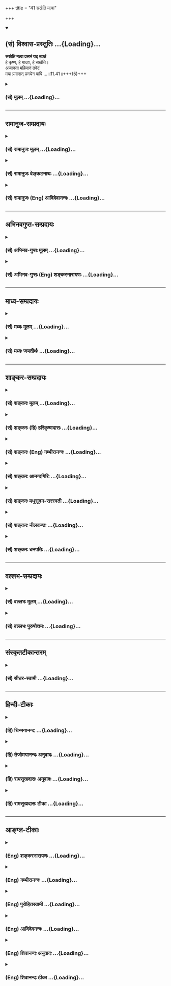 +++
title = "41 सखेति मत्वा"

+++
<div class="js_include" newlevelforh1="2" title="(सं) विश्वास-प्रस्तुतिः" unfilled url="/mahAbhAratam/vyAsaH/shlokashaH/06-bhIShma-parva/03-bhagavad-gItA-parva/saMskRtam/vishvAsa-prastutiH/11_vishva-rUpa-darshana/41_sakheti_matvA.md">
<details open><summary><h2>(सं) विश्वास-प्रस्तुतिः ...{Loading}...</h2></summary>

**सखेति मत्वा प्रसभं यद् उक्तं**  
हे कृष्ण, हे यादव, हे सखेति।  
अजानता महिमानं तवेदं  
मया प्रमादात् प्रणयेन वापि …॥11.41॥+++(5)+++
</details>
</div>
<div class="js_include collapsed" newlevelforh1="3" title="(सं) मूलम्" unfilled url="/mahAbhAratam/vyAsaH/shlokashaH/06-bhIShma-parva/03-bhagavad-gItA-parva/saMskRtam/mUlam/11_vishva-rUpa-darshana/41_sakheti_matvA.md">
<details><summary><h3>(सं) मूलम् ...{Loading}...</h3></summary>

सखेति मत्वा प्रसभं यदुक्तं  
हे कृष्ण हे यादव हे सखेति।  
अजानता महिमानं तवेदं  
मया प्रमादात्प्रणयेन वापि।।11.41।।
</details>
</div>


_________________
## रामानुज-सम्प्रदायः
<div class="js_include collapsed" newlevelforh1="3" title="(सं) रामानुजः मूलम्" unfilled url="/mahAbhAratam/vyAsaH/shlokashaH/06-bhIShma-parva/03-bhagavad-gItA-parva/saMskRtam/rAmAnujaH/mUlam/11_vishva-rUpa-darshana/41_sakheti_matvA.md">
<details><summary><h3>(सं) रामानुजः मूलम् ...{Loading}...</h3></summary>

।।11.41।। **तव**
अनन्तवीर्यत्वामितविक्रमत्वसर्वान्तरात्मत्वस्रष्टृत्वादिको यो महिमा तम्
इमम् **अजानतया मया प्रमादात्** मोहात् **प्रणयेन** चिरपरिचयेन **वा सखा**
इतिमम वयस्यः इति **मत्वा हे कृष्ण हे यादव हे सखे इति** त्वयि **प्रसभं**
विनयापेतं **यद् उक्तं यत् च** परि**हासार्थं** सर्वदा एव सत्कारार्हः
त्वम् **असत्कृतः असि; विहारशय्यासनभोजनेषु** च सहकृतेषु एकान्ते वा
**समक्षं** वा यद् असत्कृतः असि; **तत्** सर्वं **त्वाम् अप्रमेयम् अहं
क्षामये।**

</details>
</div>
<div class="js_include collapsed" newlevelforh1="3" title="(सं) रामानुजः वेङ्कटनाथः" unfilled url="/mahAbhAratam/vyAsaH/shlokashaH/06-bhIShma-parva/03-bhagavad-gItA-parva/saMskRtam/rAmAnujaH/venkaTanAthaH/11_vishva-rUpa-darshana/41_sakheti_matvA.md">
<details><summary><h3>(सं) रामानुजः वेङ्कटनाथः ...{Loading}...</h3></summary>

  
  
।।11.41।। इदंशब्दविशेषितमहिमशब्दः प्रकृतमहिमानुवादीत्यभिप्रयन्नाह --
अनन्तवीर्यत्वामितविक्रमत्वेत्यादि। प्रमादशब्दस्याज्ञानपरत्वेअजानता
इत्यनेन पौनरुक्त्यात्
सजातीयत्वभ्रमपरत्वमभिप्रेत्यप्रमादान्मोहादित्युक्तम्। सखेति
बुद्धिहेतुत्वस्वारस्यात्प्रीतिवाचिनापि प्रणयशब्देन तदौपयिकचिरपरिचयोपचारो
युक्त इत्याशयेनाहप्रणयेन चिरपरिचयेनेति सयुजा सखाया
\[ऋक्सं.2।3।17।5मुं.उ.3।1श्वे.उ.4।6\] इति
श्रुतिप्रतिपन्नसखित्वबुद्धेर्मोहादिजन्यत्वासम्भवेनसखेति मत्वा
इत्येतल्लौकिकवयस्यत्वबुद्धिपरमित्याशयेनाहमम वयस्य इति मत्वेति। हे कृष्ण
इत्यादिकं प्रसभोक्त्याकारसमर्पकमित्याशयेनान्वयं दर्शयन्
प्रकृतोचितविनयाभावपरत्वमाहहे कृष्णेत्यादि। यच्च इत्यत्र
चशब्दाभिप्रेतासत्कारबहुत्वसिद्ध्यर्थंयदसत्कृतोऽसि इत्यस्यावृत्त्या
वाक्यभेदमङ्गीकृत्य अर्थमाहयच्च परिहासार्थमित्यादिना। तत एवतत्सर्वम् इति
तस्य बहुत्वमुच्यते। परिहासार्थमप्यसत्कारो महद्विषयेऽपराध एवेत्यभिप्रायेण
मध्यमपुरुषाक्षिप्तार्थमाहसर्वदैव सत्कारार्हस्त्वमिति।
एकशब्दफलितोक्तिःएकान्त इति।

</details>
</div>
<div class="js_include collapsed" newlevelforh1="3" title="(सं) रामानुजः (Eng) आदिदेवानन्दः" unfilled url="/mahAbhAratam/vyAsaH/shlokashaH/06-bhIShma-parva/03-bhagavad-gItA-parva/saMskRtam/rAmAnujaH/english/AdidevAnandaH/11_vishva-rUpa-darshana/41_sakheti_matvA.md">
<details><summary><h3>(सं) रामानुजः (Eng) आदिदेवानन्दः ...{Loading}...</h3></summary>

11.41 - 11.42 Infinite power, boundless valour, being the Inner Self of everything, being the creator etc., these constitute Your majesty. Being ignorant of this, and considering You only as a friend, and out of conseent love, or negligence born of life-long familiarity, whatever has been said rudely, without showing courtesy, such as 'O Krsna, O Yadava,
O Comrade'; and whatever disrespect has been shown to You in jest, while playing or resting, while sitting or eating, while alone or in the sight of others - for all these I beseech forgiveness of You who are in incomprehensible.

</details>
</div>


_________________
## अभिनवगुप्त-सम्प्रदायः
<div class="js_include collapsed" newlevelforh1="3" title="(सं) अभिनव-गुप्तः मूलम्" unfilled url="/mahAbhAratam/vyAsaH/shlokashaH/06-bhIShma-parva/03-bhagavad-gItA-parva/saMskRtam/abhinava-guptaH/mUlam/11_vishva-rUpa-darshana/41_sakheti_matvA.md">
<details><summary><h3>(सं) अभिनव-गुप्तः मूलम् ...{Loading}...</h3></summary>

।।11.41।। No commentary.  
  

</details>
</div>
<div class="js_include collapsed" newlevelforh1="3" title="(सं) अभिनव-गुप्तः (Eng) शङ्करनारायणः" unfilled url="/mahAbhAratam/vyAsaH/shlokashaH/06-bhIShma-parva/03-bhagavad-gItA-parva/saMskRtam/abhinava-guptaH/english/shankaranArAyaNaH/11_vishva-rUpa-darshana/41_sakheti_matvA.md">
<details><summary><h3>(सं) अभिनव-गुप्तः (Eng) शङ्करनारायणः ...{Loading}...</h3></summary>

11.41 Sri Abhinavagupta did not comment upon this sloka.

</details>
</div>


_________________
## माध्व-सम्प्रदायः
<div class="js_include collapsed" newlevelforh1="3" title="(सं) मध्वः मूलम्" unfilled url="/mahAbhAratam/vyAsaH/shlokashaH/06-bhIShma-parva/03-bhagavad-gItA-parva/saMskRtam/madhvaH/mUlam/11_vishva-rUpa-darshana/41_sakheti_matvA.md">
<details><summary><h3>(सं) मध्वः मूलम् ...{Loading}...</h3></summary>

।।11.41।। Sri Madhvacharya did not comment on this sloka.

</details>
</div>
<div class="js_include collapsed" newlevelforh1="3" title="(सं) मध्वः जयतीर्थः" unfilled url="/mahAbhAratam/vyAsaH/shlokashaH/06-bhIShma-parva/03-bhagavad-gItA-parva/saMskRtam/madhvaH/jayatIrthaH/11_vishva-rUpa-darshana/41_sakheti_matvA.md">
<details><summary><h3>(सं) मध्वः जयतीर्थः ...{Loading}...</h3></summary>

।।11.41।। Sri Jayatirtha did not comment on this sloka.

</details>
</div>


_________________
## शाङ्कर-सम्प्रदायः
<div class="js_include collapsed" newlevelforh1="3" title="(सं) शङ्करः मूलम्" unfilled url="/mahAbhAratam/vyAsaH/shlokashaH/06-bhIShma-parva/03-bhagavad-gItA-parva/saMskRtam/shankaraH/mUlam/11_vishva-rUpa-darshana/41_sakheti_matvA.md">
<details><summary><h3>(सं) शङ्करः मूलम् ...{Loading}...</h3></summary>

।।11.41।। --,**सखा** समानवयाः **इति मत्वा** ज्ञात्वा विपरीतबुद्ध्या
**प्रसभम्** अभिभूय प्रसह्य **यत् उक्तं हे कृष्ण हे यादव हे सखेति** च
**अजानता** अज्ञानिना मूढेन किम् अजानता इति आह -- **महिमानं** माहात्म्यं
**तव इदम्** ईश्वरस्य विश्वरूपम्। तव इदं महिमानम् अजानता इति वैयधिकरण्येन
संबन्धः। तवेमम् इति पाठः यदि अस्ति; तदा सामानाधिकरण्यमेव। **मया
प्रमादात्** विक्षिप्तचित्ततया; **प्रणयेन वापि;** प्रणयो नाम
स्नेहनिमित्तः विस्रम्भः; तेनापि कारणेन यत् उक्तवान् अस्मि।।

</details>
</div>
<div class="js_include collapsed" newlevelforh1="3" title="(सं) शङ्करः (हि) हरिकृष्णदासः" unfilled url="/mahAbhAratam/vyAsaH/shlokashaH/06-bhIShma-parva/03-bhagavad-gItA-parva/saMskRtam/shankaraH/hindI/harikRShNadAsaH/11_vishva-rUpa-darshana/41_sakheti_matvA.md">
<details><summary><h3>(सं) शङ्करः (हि) हरिकृष्णदासः ...{Loading}...</h3></summary>

।।11.41।। क्योंकि मैं आपकी महिमाको न जाननेका अपराधी रहा हूँ; इसलिये --,
आपकी महिमाको अर्थात् आप ईश्वरके इस विश्वरूपको न जाननेवाले मुझ मूढ़द्वारा
विपरीत बुद्धिसे आपको मित्रसमान अवस्थावाला समझकर जो अपमानपूर्वक हठसे हे
कृष्ण हे यादव हे सखे इत्यादि वचन कहे गये हैं -- तव इदं महिमानम् अजानता
इस पाठमें इदम् शब्द नपुंसक लिङ्ग है और महिमानम् शब्द पुंल्लिङ्ग है; अतः
इनका आपसमें वैयधिकरण्यसे विशेष्यविशेषणभावसम्बन्ध है। यदि इदम् की जगह
इमम् पाठ हो तो सामानाधिकरण्यसे सम्बन्ध हो सकता है। इसके सिवा प्रमादसे
यानी विक्षिप्तचित्त होनेके कारण अथवा प्रणयसे भी -- स्नेहनिमित्तक
विश्वासका नाम प्रणय है; उसके कारण भी मैंने जो कुछ कहा है।

</details>
</div>
<div class="js_include collapsed" newlevelforh1="3" title="(सं) शङ्करः (Eng) गम्भीरानन्दः" unfilled url="/mahAbhAratam/vyAsaH/shlokashaH/06-bhIShma-parva/03-bhagavad-gItA-parva/saMskRtam/shankaraH/english/gambhIrAnandaH/11_vishva-rUpa-darshana/41_sakheti_matvA.md">
<details><summary><h3>(सं) शङ्करः (Eng) गम्भीरानन्दः ...{Loading}...</h3></summary>

11.41 Like a fool, ajanata, without knowing-. Not knowing what; In
answer he says: idam, this; mahimanam, greatness-the Cosmic form; tava,
of Yours, of God; yat, whatever; uktam, was said; maya, by me (to You);
prasabham, rashly, slightingly; pramadat, through inadvertence, being in
a distracted state of mind; va api, or even; pranayena, out of
intimacy-itimacy is the familiarity arising out of love; whatever I have
said because of that reason; erroneously matva, thinking (You); sakha
iti, to be a friend, of the same age; iti, addressing You as, 'O Krsna,'
'O Yadava,' 'O friend,'-. In the clause, 'tava idam mahimanam, ajanata,
without knowing this greatness of Yours,' idam (this) (in the neutor
gender) is connected with mahimanam (greatness) (in masculine gender) by
a change of gender. If the reading be tava imam, then both the words
would be in the same gender.

</details>
</div>
<div class="js_include collapsed" newlevelforh1="3" title="(सं) शङ्करः आनन्दगिरिः" unfilled url="/mahAbhAratam/vyAsaH/shlokashaH/06-bhIShma-parva/03-bhagavad-gItA-parva/saMskRtam/shankaraH/AnandagiriH/11_vishva-rUpa-darshana/41_sakheti_matvA.md">
<details><summary><h3>(सं) शङ्करः आनन्दगिरिः ...{Loading}...</h3></summary>

।।11.41।। अज्ञाननिमित्तमपराधं क्षमापयति -- **यत इति।** इदं शब्दार्थमाह --
**विश्वरूपमिति।** नहीदमित्यस्य महिमानमित्यस्य च सामानाधिकरण्यं
लिङ्गव्यत्ययादित्याह -- **तवेति।** पाठान्तरसंभावनायां
सामानाधिकरण्योपपत्तिमाह -- **तवेत्यादिना।** यदुक्तवानस्मि तदहं क्षामये
त्वामिति संबन्धः।

</details>
</div>
<div class="js_include collapsed" newlevelforh1="3" title="(सं) शङ्करः मधुसूदन-सरस्वती" unfilled url="/mahAbhAratam/vyAsaH/shlokashaH/06-bhIShma-parva/03-bhagavad-gItA-parva/saMskRtam/shankaraH/madhusUdana-sarasvatI/11_vishva-rUpa-darshana/41_sakheti_matvA.md">
<details><summary><h3>(सं) शङ्करः मधुसूदन-सरस्वती ...{Loading}...</h3></summary>

।।11.41।। यतोऽहं त्वन्माहात्म्यापरिज्ञानादपराधानजस्रमकार्षं ततः
परमकारुणिकं त्वां प्रणम्यापराधक्षमां कारयामीत्याह द्वाभ्यां --
सखेतीत्यादिना। त्वं मम सखा समानवया इति मत्वा
प्रसभं,स्वोत्कर्षख्यापनरूपेणाभिभवेन यदुक्तं मया तदेवं विश्वरूपं। तथा
महिमानमैश्वर्यातिशयमजानता। पुंलिङ्गपाठे इमं विश्वरूपात्मकं महिमानमजानता।
प्रमादाच्चित्तविक्षेपात्प्रणयेन स्नेहेन वापि। किमुक्तमित्याह। हे कृष्ण
हे यादव हे सखे इति।

</details>
</div>
<div class="js_include collapsed" newlevelforh1="3" title="(सं) शङ्करः नीलकण्ठः" unfilled url="/mahAbhAratam/vyAsaH/shlokashaH/06-bhIShma-parva/03-bhagavad-gItA-parva/saMskRtam/shankaraH/nIlakaNThaH/11_vishva-rUpa-darshana/41_sakheti_matvA.md">
<details><summary><h3>(सं) शङ्करः नीलकण्ठः ...{Loading}...</h3></summary>

।।11.41।। एवं स्तुत्वा स्वापराधान्क्षमापयते -- **सखेतीति।** अयं मम सखा
इति मत्वा प्रसभं स्वोत्कर्षाविष्करणपूर्वकं यत् मयोक्तं हे कृष्ण हे यादव
हे सखे इति। इतिशब्देन संधिरार्षः। कुत उक्तम्। तव इदमेवंविधं महिमानं
माहात्म्यमजानता कदाचित्प्रमादाच्चित्तविक्षेपात्कदाचित्प्रणयेन स्नेहेन च।

</details>
</div>
<div class="js_include collapsed" newlevelforh1="3" title="(सं) शङ्करः धनपतिः" unfilled url="/mahAbhAratam/vyAsaH/shlokashaH/06-bhIShma-parva/03-bhagavad-gItA-parva/saMskRtam/shankaraH/dhanapatiH/11_vishva-rUpa-darshana/41_sakheti_matvA.md">
<details><summary><h3>(सं) शङ्करः धनपतिः ...{Loading}...</h3></summary>

।।11.41।। एवं स्तुत्वा स्वापराधमज्ञानकृतं क्षमापयते। सखा समानवया इति
मत्वा ज्ञात्वा विपरीतबुद्य्धा प्रसभं प्रसह्यंभिभूय यदुक्तं हे कृष्ण हे
यादव हे सखेति। सखेति संधिरार्षः। तत्त्वां क्षामये इत्युत्तरेण संबन्धः।
क्षमायोग्यतां सूचयन् अपराधस्याज्ञानपूर्वकत्वमाह। अजानता तव महिमानं
माहात्म्यं तवेदमीश्वरस्य विश्वरुपजानता अज्ञानिना मूढेन। इममिति पाठे तु
इमं महिमानमिति सामानधिकरण्यम्। आविर्भूतैश्वर्यस्याप्यज्ञाने हेतुमाह।
प्रमादात् विक्षिप्तचित्ततया प्रणयेन स्नेहनिमित्तविश्रम्भेण वापि मया
यदुक्तमिति संबन्धः।

</details>
</div>


_________________
## वल्लभ-सम्प्रदायः
<div class="js_include collapsed" newlevelforh1="3" title="(सं) वल्लभः मूलम्" unfilled url="/mahAbhAratam/vyAsaH/shlokashaH/06-bhIShma-parva/03-bhagavad-gItA-parva/saMskRtam/vallabhaH/mUlam/11_vishva-rUpa-darshana/41_sakheti_matvA.md">
<details><summary><h3>(सं) वल्लभः मूलम् ...{Loading}...</h3></summary>

।।11.41।। अक्षरैश्वर्यादिगुणमहिमानं परमं तं दृष्ट्वा क्षमापयति -- सखेति।
तव महिमानं अलौकिकमाहात्म्यश्रियं अतिशयेनाजानता मया यदुक्तं हे यादव हे
सखेति तत्क्षामये त्वामित्यग्रिमेणान्वयः।

</details>
</div>
<div class="js_include collapsed" newlevelforh1="3" title="(सं) वल्लभः पुरुषोत्तमः" unfilled url="/mahAbhAratam/vyAsaH/shlokashaH/06-bhIShma-parva/03-bhagavad-gItA-parva/saMskRtam/vallabhaH/puruShottamaH/11_vishva-rUpa-darshana/41_sakheti_matvA.md">
<details><summary><h3>(सं) वल्लभः पुरुषोत्तमः ...{Loading}...</h3></summary>

  
  
।।11.41।। एवं नमस्कृत्य पूर्वाज्ञानजापराधान् क्षमापयति -- सखेति द्वयेन।
मया तव इदं पुरुषोत्तमत्वेन सर्वरूपात्मकरूपं महिमानमजानता
प्रमादादनवधानतया प्रणयेन स्नेहेन वाऽपि प्रसभं बलात्कारेण अकार्येषु
योजनार्थं हे कृष्ण इति नामत्वेन; न तु सदात्मकत्वेन हे यादव इति
तत्कुलोद्भवत्वेन; न तु तदुद्धारार्थप्रकटत्वेन हे सखेति मित्रत्वेन
लौकिकबुद्ध्या; न तु परमात्मत्वेन यदुक्तम्।  
  

</details>
</div>


_________________
## संस्कृतटीकान्तरम्
<div class="js_include collapsed" newlevelforh1="3" title="(सं) श्रीधर-स्वामी" unfilled url="/mahAbhAratam/vyAsaH/shlokashaH/06-bhIShma-parva/03-bhagavad-gItA-parva/saMskRtam/shrIdhara-svAmI/11_vishva-rUpa-darshana/41_sakheti_matvA.md">
<details><summary><h3>(सं) श्रीधर-स्वामी ...{Loading}...</h3></summary>

।।11.41।। इदानीं भगवन्तं क्षमापयति **-- सखेति द्वाभ्याम्।** त्वां
प्राकृतः सखेति मत्वा प्रसभं हठेन तिरस्कारेण यदुक्तं तत्क्षामये
त्वामित्युत्तरेणान्वयः। किं तत्। हे कृष्ण; हे यादव; हे सखेति।
संधिरार्षः। प्रसभोक्तौ हेतुःतव महिमानमिदं च विश्वरूपमजानता मया
प्रमादात्प्रणयेन स्नेहेनापि वा यदुक्तमिति।

</details>
</div>


_________________
## हिन्दी-टीकाः
<div class="js_include collapsed" newlevelforh1="3" title="(हि) चिन्मयानन्दः" unfilled url="/mahAbhAratam/vyAsaH/shlokashaH/06-bhIShma-parva/03-bhagavad-gItA-parva/hindI/chinmayAnandaH/11_vishva-rUpa-darshana/41_sakheti_matvA.md">
<details><summary><h3>(हि) चिन्मयानन्दः ...{Loading}...</h3></summary>

।।11.41।। See commentary under 11.42

</details>
</div>
<div class="js_include collapsed" newlevelforh1="3" title="(हि) तेजोमयानन्दः अनुवादः" unfilled url="/mahAbhAratam/vyAsaH/shlokashaH/06-bhIShma-parva/03-bhagavad-gItA-parva/hindI/tejomayAnandaH/anuvAdaH/11_vishva-rUpa-darshana/41_sakheti_matvA.md">
<details><summary><h3>(हि) तेजोमयानन्दः अनुवादः ...{Loading}...</h3></summary>

।।11.41।। हे भगवन्! आपको सखा मानकर आपकी इस महिमा को न जानते हुए मेरे
द्वारा प्रमाद से अथवा प्रेम से भी "हे कृष्ण हे! यादव हे सखे!" इस प्रकार
जो कुछ बलात् कहा गया है।।

</details>
</div>
<div class="js_include collapsed" newlevelforh1="3" title="(हि) रामसुखदासः अनुवादः" unfilled url="/mahAbhAratam/vyAsaH/shlokashaH/06-bhIShma-parva/03-bhagavad-gItA-parva/hindI/rAmasukhadAsaH/anuvAdaH/11_vishva-rUpa-darshana/41_sakheti_matvA.md">
<details><summary><h3>(हि) रामसुखदासः अनुवादः ...{Loading}...</h3></summary>

।।11.41 -- 11.42।। आपकी महिमा और स्वरूपको न जानते हुए 'मेरे सखा हैं' ऐसा
मानकर मैंने प्रमादसे अथवा प्रेमसे हठपूर्वक (बिना सोचे-समझे) 'हे कृष्ण !
हे यादव ! हे सखे !' इस प्रकार जो कुछ कहा है; और हे अच्युत !
हँसी-दिल्लगीमें, चलते-फिरते, सोते-जागते, उठते-बैठते, खाते-पीते समयमें
अकेले अथवा उन सखाओं, कुटुम्बियों आदिके सामने मेरे द्वारा आपका जो कुछ
तिरस्कार किया गया है; वह सब अप्रमेयस्वरुप आपसे मैं क्षमा माँगता हूँ।

</details>
</div>
<div class="js_include collapsed" newlevelforh1="3" title="(हि) रामसुखदासः टीका" unfilled url="/mahAbhAratam/vyAsaH/shlokashaH/06-bhIShma-parva/03-bhagavad-gItA-parva/hindI/rAmasukhadAsaH/TIkA/11_vishva-rUpa-darshana/41_sakheti_matvA.md">
<details><summary><h3>(हि) रामसुखदासः टीका ...{Loading}...</h3></summary>

।।11.41।।***व्याख्या--***\[जब अर्जुन विराट् भगवान्के अत्युग्र रूपको
देखकर भयभीत होते हैं, तब वे भगवान्के कृष्णरूपको भूल जाते हैं और पूछ
बैठते हैं कि उग्ररूपवाले 'आप', कौन हैं परन्तु जब उनको भगवान् श्रीकृष्णकी
स्मृति आती है कि वे ये ही हैं, तब भगवान्के प्रभाव आदिको देखकर उनको
सखाभावसे किये हुए पुराने व्यवहारकी याद आ जाती है और उसके लिये वे
भगवान्से क्षमा माँगते हैं। \]  
  
**'सखेति मत्वा प्रसभं यदुक्तं हे कृष्ण हे यादव हे सखेति'--**जो बड़े आदमी
होते हैं, श्रेष्ठ पुरुष होते हैं, उनको साक्षात् नामसे नहीं पुकारा जाता।
उनके लिये तो आप, महाराज आदि शब्दोंका प्रयोग होता है। परन्तु मैंने आपको
कभी 'हे कृष्ण' कह दिया, कभी 'हे यादव' कह दिया और कभी 'हे सखे' कह दिया।
इसका कारण क्या था;**'अजानता महिमानं तवेदम'** **(टिप्पणी प₀ 603.1)**
इसका कारण यह था कि मैंने आपकी ऐसी महिमाको और स्वरूपको जाना नहीं कि आप
ऐसे विलक्षण हैं। आपके किसी एक अंशमें अनन्तकोटि ब्रह्माण्ड विराजमान हैं
-- ऐसा मैं पहले नहीं जानता था। आपके प्रभावकी तरफ मेरी दृष्टि ही नहीं
गयी। मैंने कभी सोचा-समझा ही नहीं कि आप कौन हैं और कैसे हैं।

</details>
</div>


_________________
## आङ्ग्ल-टीकाः
<div class="js_include collapsed" newlevelforh1="3" title="(Eng) शङ्करनारायणः" unfilled url="/mahAbhAratam/vyAsaH/shlokashaH/06-bhIShma-parva/03-bhagavad-gItA-parva/english/shankaranArAyaNaH/11_vishva-rUpa-darshana/41_sakheti_matvA.md">
<details><summary><h3>(Eng) शङ्करनारायणः ...{Loading}...</h3></summary>

11.41. Taking You for a \[mere\] companion, not knowing this greatness of Yours, and out of my carelessness or through even affection, whatever I have importunately called You as O Krsna, O Yadava, O Comrade; and,

</details>
</div>
<div class="js_include collapsed" newlevelforh1="3" title="(Eng) गम्भीरानन्दः" unfilled url="/mahAbhAratam/vyAsaH/shlokashaH/06-bhIShma-parva/03-bhagavad-gItA-parva/english/gambhIrAnandaH/11_vishva-rUpa-darshana/41_sakheti_matvA.md">
<details><summary><h3>(Eng) गम्भीरानन्दः ...{Loading}...</h3></summary>

11.41 Without knowing this greatness of Yours, whatever was said by me
(to You) rashly, through inadvertence or even out of intimacy, thinking
(You to be) a friend, addressing (You) as 'O krsna,' 'O Yadava,' 'O friend,' etc.-.

</details>
</div>
<div class="js_include collapsed" newlevelforh1="3" title="(Eng) पुरोहितस्वामी" unfilled url="/mahAbhAratam/vyAsaH/shlokashaH/06-bhIShma-parva/03-bhagavad-gItA-parva/english/purohitasvAmI/11_vishva-rUpa-darshana/41_sakheti_matvA.md">
<details><summary><h3>(Eng) पुरोहितस्वामी ...{Loading}...</h3></summary>

11.41 Whatever I have said unto Thee in rashness, taking Thee only for a friend and addressing Thee as O Krishna! O Yadava! O Friend!' in thoughtless familiarity, no understanding Thy greatness;

</details>
</div>
<div class="js_include collapsed" newlevelforh1="3" title="(Eng) आदिदेवनन्दः" unfilled url="/mahAbhAratam/vyAsaH/shlokashaH/06-bhIShma-parva/03-bhagavad-gItA-parva/english/AdidevanandaH/11_vishva-rUpa-darshana/41_sakheti_matvA.md">
<details><summary><h3>(Eng) आदिदेवनन्दः ...{Loading}...</h3></summary>

11.41 Unaware of this majesty of Yours, and either from negligence or love, or considering You to be a friend, whatever I have rudely said as
'O Krsna, O Yadava, O Comrade.'

</details>
</div>
<div class="js_include collapsed" newlevelforh1="3" title="(Eng) शिवानन्दः अनुवादः" unfilled url="/mahAbhAratam/vyAsaH/shlokashaH/06-bhIShma-parva/03-bhagavad-gItA-parva/english/shivAnandaH/anuvAdaH/11_vishva-rUpa-darshana/41_sakheti_matvA.md">
<details><summary><h3>(Eng) शिवानन्दः अनुवादः ...{Loading}...</h3></summary>

11.41 Whatever I have presumptuously said from carelessness or love,
addressing Thee as O Krishna! O Yadava! O Friend! regarding Thee merely as a friend, unknowing of this, Thy greatness.

</details>
</div>
<div class="js_include collapsed" newlevelforh1="3" title="(Eng) शिवानन्दः टीका" unfilled url="/mahAbhAratam/vyAsaH/shlokashaH/06-bhIShma-parva/03-bhagavad-gItA-parva/english/shivAnandaH/TIkA/11_vishva-rUpa-darshana/41_sakheti_matvA.md">
<details><summary><h3>(Eng) शिवानन्दः टीका ...{Loading}...</h3></summary>

11.41 सखा friend; इति as; मत्वा regarding; प्रसभम् presumptuously; यत्
whatever; उक्तम् said; हे कृष्ण O Krishna; हे यादव O Yadava; हे सखा O friend; इति thus; अजानता unknowing; महिमानम् greatness; तव Thy; इदम्
this; मया by me; प्रमादात् from carelessness; प्रणयेन due to love; वा
or; अपि even.No Commentary.

</details>
</div>
